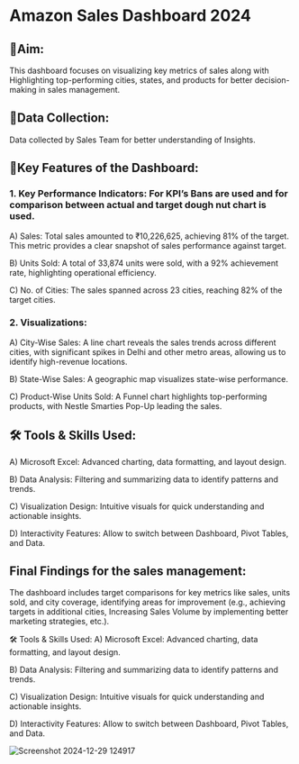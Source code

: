 # Amazon Sales Dashboard 2024 
## 🥅Aim: 
This dashboard focuses on visualizing key metrics of sales along with Highlighting top-performing cities, states, and products for better decision-making in sales management.
## 📅Data Collection: 
Data collected by Sales Team for better understanding of Insights.
## 🌟Key Features of the Dashboard:

### 1.	Key Performance Indicators: For KPI’s Bans are used and for comparison between actual and target dough nut chart is used.
   
A) Sales: Total sales amounted to ₹10,226,625, achieving 81% of the target. This metric provides a clear snapshot of sales performance against target.

B)	Units Sold: A total of 33,874 units were sold, with a 92% achievement rate, highlighting operational efficiency.

C)	No. of Cities: The sales spanned across 23 cities, reaching 82% of the target cities.

### 2.	Visualizations: 
   
A)	City-Wise Sales: A line chart reveals the sales trends across different cities, with significant spikes in Delhi and other metro areas, allowing us to identify high-revenue locations.

B)	State-Wise Sales: A geographic map visualizes state-wise performance.

C)	Product-Wise Units Sold: A Funnel chart highlights top-performing products, with Nestle Smarties Pop-Up leading the sales.

## 🛠️ Tools & Skills Used:

A)	Microsoft Excel: Advanced charting, data formatting, and layout design.

B)	Data Analysis: Filtering and summarizing data to identify patterns and trends.

C)	Visualization Design: Intuitive visuals for quick understanding and actionable insights.

D)	Interactivity Features: Allow to switch between Dashboard, Pivot Tables, and Data.


## Final Findings for the sales management:
The dashboard includes target comparisons for key metrics like sales, units sold, and city coverage, identifying areas for improvement (e.g., achieving targets in additional cities, Increasing Sales Volume by implementing better marketing strategies, etc.).

🛠️ Tools & Skills Used:
A)	Microsoft Excel: Advanced charting, data formatting, and layout design.

B)	Data Analysis: Filtering and summarizing data to identify patterns and trends.

C)	Visualization Design: Intuitive visuals for quick understanding and actionable insights.

D)	Interactivity Features: Allow to switch between Dashboard, Pivot Tables, and Data.

![Screenshot 2024-12-29 124917](https://github.com/user-attachments/assets/fcf3c20c-068b-4ef6-9ba4-67ebb78a75a6)

